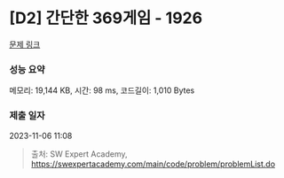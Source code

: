 # [D2] 간단한 369게임 - 1926 

[문제 링크](https://swexpertacademy.com/main/code/problem/problemDetail.do?contestProbId=AV5PTeo6AHUDFAUq) 

### 성능 요약

메모리: 19,144 KB, 시간: 98 ms, 코드길이: 1,010 Bytes

### 제출 일자

2023-11-06 11:08



> 출처: SW Expert Academy, https://swexpertacademy.com/main/code/problem/problemList.do